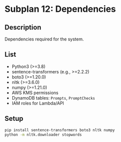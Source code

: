 # Subplan 12: Dependencies

## Description
Dependencies required for the system.

## List
- Python3 (>=3.8)
- sentence-transformers (e.g., >=2.2.2)
- boto3 (>=1.20.0)
- nltk (>=3.6.0)
- numpy (>=1.21.0)
- AWS KMS permissions
- DynamoDB tables: `Prompts`, `PromptChecks`
- IAM roles for Lambda/API

## Setup
```bash
pip install sentence-transformers boto3 nltk numpy
python -m nltk.downloader stopwords
``` 